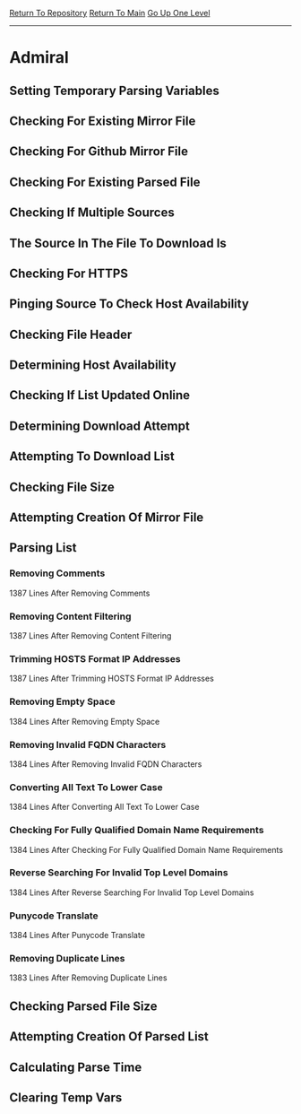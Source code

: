 [Return To Repository](https://github.com/DigitalWarrior/piholeparser/)
[Return To Main](https://github.com/DigitalWarrior/piholeparser/blob/master/RecentRunLogs/Mainlog.md)
[Go Up One Level](https://github.com/DigitalWarrior/piholeparser/blob/master/RecentRunLogs/TopLevelScripts/30-Processing-External-Blacklists.md)
____________________________________
# Admiral
## Setting Temporary Parsing Variables
## Checking For Existing Mirror File
## Checking For Github Mirror File
## Checking For Existing Parsed File
## Checking If Multiple Sources
## The Source In The File To Download Is
## Checking For HTTPS
## Pinging Source To Check Host Availability
## Checking File Header
## Determining Host Availability
## Checking If List Updated Online
## Determining Download Attempt
## Attempting To Download List
## Checking File Size
## Attempting Creation Of Mirror File
## Parsing List
### Removing Comments
1387 Lines After Removing Comments
### Removing Content Filtering
1387 Lines After Removing Content Filtering
### Trimming HOSTS Format IP Addresses
1387 Lines After Trimming HOSTS Format IP Addresses
### Removing Empty Space
1384 Lines After Removing Empty Space
### Removing Invalid FQDN Characters
1384 Lines After Removing Invalid FQDN Characters
### Converting All Text To Lower Case
1384 Lines After Converting All Text To Lower Case
### Checking For Fully Qualified Domain Name Requirements
1384 Lines After Checking For Fully Qualified Domain Name Requirements
### Reverse Searching For Invalid Top Level Domains
1384 Lines After Reverse Searching For Invalid Top Level Domains
### Punycode Translate
1384 Lines After Punycode Translate
### Removing Duplicate Lines
1383 Lines After Removing Duplicate Lines
## Checking Parsed File Size
## Attempting Creation Of Parsed List
## Calculating Parse Time
## Clearing Temp Vars
